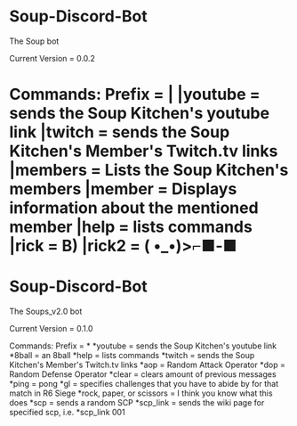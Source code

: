 # Soup-Discord-Bot
The Soup bot

Current Version = 0.0.2

Commands:
Prefix = |
|youtube = sends the Soup Kitchen's youtube link
|twitch = sends the Soup Kitchen's Member's Twitch.tv links
|members = Lists the Soup Kitchen's members
|member <soups name in lowercase letters> = Displays information about the mentioned member
|help = lists commands
|rick = B)
|rick2 = ( •_•)>⌐■-■
=========================
# Soup-Discord-Bot
The Soups_v2.0 bot

Current Version = 0.1.0

Commands:
Prefix = *
*youtube = sends the Soup Kitchen's youtube link
*8ball = an 8ball
*help = lists commands
*twitch = sends the Soup Kitchen's Member's Twitch.tv links
*aop = Random Attack Operator
*dop = Random Defense Operator
*clear <number> = clears <number> amount of previous messages
*ping = pong
*gl = specifies challenges that you have to abide by for that match in R6 Siege
*rock, paper, or scissors = I think you know what this does
*scp = sends a random SCP
*scp_link <number> = sends the wiki page for specified scp, i.e. *scp_link 001
